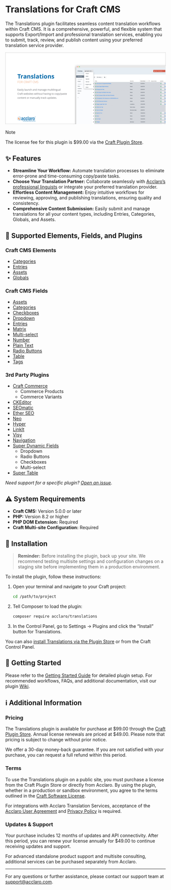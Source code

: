 # Translations for Craft CMS

The Translations plugin facilitates seamless content translation workflows within Craft CMS. It is a comprehensive, powerful, and flexible system that supports Export/Import and professional translation services, enabling you to submit, track, review, and publish content using your preferred translation service provider.

![repo-img](./resources/img/image.jpg)

> [!NOTE]
> The license fee for this plugin is $99.00 via the [Craft Plugin Store](https://plugins.craftcms.com/translations?craft5).

## ✨ Features
- **Streamline Your Workflow:** Automate translation processes to eliminate error-prone and time-consuming copy/paste tasks.
- **Choose Your Translation Partner:** Collaborate seamlessly with [Acclaro’s professional linguists](https://www.acclaro.com/services/?utm_campaign=Craft%20Plugin%20Store&utm_source=Craft%20Plugin%20Store%20Listing%20-%20Human%20Translation%20Services&utm_medium=Listing) or integrate your preferred translation provider.
- **Effortless Content Management:** Enjoy intuitive workflows for reviewing, approving, and publishing translations, ensuring quality and consistency.
- **Comprehensive Content Submission:** Easily submit and manage translations for all your content types, including Entries, Categories, Globals, and Assets.

## 🧩 Supported Elements, Fields, and Plugins

### Craft CMS Elements
- [Categories](https://craftcms.com/docs/5.x/reference/element-types/categories.html)
- [Entries](https://craftcms.com/docs/5.x/reference/element-types/entries.html)
- [Assets](https://craftcms.com/docs/5.x/reference/element-types/assets.html)
- [Globals](https://craftcms.com/docs/5.x/reference/element-types/globals.html)

### Craft CMS Fields
- [Assets](https://craftcms.com/docs/5.x/reference/field-types/assets.html)
- [Categories](https://craftcms.com/docs/5.x/reference/field-types/categories.html)
- [Checkboxes](https://craftcms.com/docs/5.x/reference/field-types/checkboxes.html)
- [Dropdown](https://craftcms.com/docs/5.x/reference/field-types/dropdown.html)
- [Entries](https://craftcms.com/docs/5.x/reference/field-types/entries.html)
- [Matrix](https://craftcms.com/docs/5.x/reference/field-types/matrix.html)
- [Multi-select](https://craftcms.com/docs/5.x/reference/field-types/multi-select.html)
- [Number](https://craftcms.com/docs/5.x/reference/field-types/number.html)
- [Plain Text](https://craftcms.com/docs/5.x/reference/field-types/plain-text.html)
- [Radio Buttons](https://craftcms.com/docs/5.x/reference/field-types/radio-buttons.html)
- [Table](https://craftcms.com/docs/5.x/reference/field-types/table.html)
- [Tags](https://craftcms.com/docs/5.x/reference/element-types/tags.html)

### 3rd Party Plugins
- [Craft Commerce](https://plugins.craftcms.com/commerce?craft5)
  - Commerce Products
  - Commerce Variants
- [CKEditor](https://plugins.craftcms.com/ckeditor?craft5)
- [SEOmatic](https://plugins.craftcms.com/seomatic?craft5)
- [Ether SEO](https://plugins.craftcms.com/seo?craft5)
- [Neo](https://plugins.craftcms.com/neo?craft5)
- [Hyper](https://plugins.craftcms.com/hyper?craft5)
- [LinkIt](https://plugins.craftcms.com/linkit?craft5)
- [Visy](https://plugins.craftcms.com/vizy?craft5)
- [Navigation](https://plugins.craftcms.com/navigation?craft5)
- [Super Dynamic Fields](https://plugins.craftcms.com/super-dynamic-fields?craft5)
  - Dropdown
  - Radio Buttons
  - Checkboxes
  - Multi-select
- [Super Table](https://plugins.craftcms.com/super-table?craft5)

*Need support for a specific plugin? [Open an issue](https://github.com/AcclaroInc/craft-translations/issues/new).*

## ⚠️ System Requirements
- **Craft CMS:** Version 5.0.0 or later
- **PHP:** Version 8.2 or higher
- **PHP DOM Extension:** Required
- **Craft Multi-site Configuration:** Required

## 🔌 Installation

> **Reminder:** Before installing the plugin, back up your site. We recommend testing multisite settings and configuration changes on a staging site before implementing them in a production environment.

To install the plugin, follow these instructions:

1. Open your terminal and navigate to your Craft project:

   ```bash
   cd /path/to/project
   ```

2. Tell Composer to load the plugin:

   ```bash
   composer require acclaro/translations
   ```

3. In the Control Panel, go to Settings → Plugins and click the “Install” button for Translations.

You can also [install Translations via the Plugin Store](https://plugins.craftcms.com/translations) or from the Craft Control Panel.

## 🚀 Getting Started

Please refer to the [Getting Started Guide](https://github.com/AcclaroInc/craft-translations/wiki/Getting-Started) for detailed plugin setup. For recommended workflows, FAQs, and additional documentation, visit our plugin [Wiki](https://github.com/AcclaroInc/craft-translations/wiki).

## ℹ️ Additional Information

### Pricing
The Translations plugin is available for purchase at $99.00 through the [Craft Plugin Store](https://plugins.craftcms.com/translations?craft5). Annual license renewals are priced at $49.00. Please note that pricing is subject to change without prior notice.

We offer a 30-day money-back guarantee. If you are not satisfied with your purchase, you can request a full refund within this period.

### Terms
To use the Translations plugin on a public site, you must purchase a license from the Craft Plugin Store or directly from Acclaro. By using the plugin, whether in a production or sandbox environment, you agree to the terms outlined in the [Craft Software License](https://craftcms.github.io/license/).

For integrations with Acclaro Translation Services, acceptance of the [Acclaro User Agreement](https://my.acclaro.com/pages/useragreement) and [Privacy Policy](https://www.acclaro.com/privacy-policy/) is required.

### Updates & Support
Your purchase includes 12 months of updates and API connectivity. After this period, you can renew your license annually for $49.00 to continue receiving updates and support.

For advanced standalone product support and multisite consulting, additional services can be purchased separately from Acclaro.

---

For any questions or further assistance, please contact our support team at support@acclaro.com.